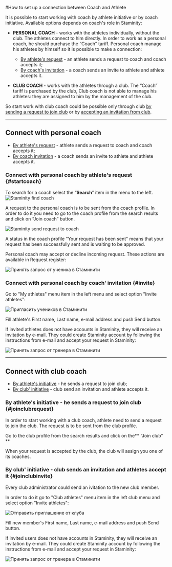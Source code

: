 #How to set up a connection between Coach and Athlete

It is possible to start working with coach by athlete initiative or by coach initiative. 
Available options depends on coach's role in Staminity:

* **PERSONAL COACH** - works with the athletes individually, without the club. The athletes connect to him directly. In order to work as a personal coach, he should purchase the “Coach” tariff.
Personal coach manage his athletes by himself so it is possible to make a connection:
  * [By athlete's request](#startcoach) - an athlete sends a request to coach and coach accepts it;
  * [By coach's invitation](#invite) - a coach sends an invite to athlete and athlete accepts it.

* **CLUB COACH** - works with the athletes through a club. The “Coach” tariff is purchased by the club,
Club coach is not able to manage his athletes:  they are assigned to him by the management of the club.

So start work with club coach could be possible only through club [by sending a request to join club](#joinclubrequest) or by [accepting an invitation from club](#joinclubinvite).

---
## Connect with personal coach
* [By athlete's request](#startcoach) - athlete sends a request to coach and coach accepts it;
* [By coach invitation](#invite) - a coach sends an invite to athlete and athlete accepts it.


### Connect with personal coach by athlete's request {#startcoach}

To search for a coach select the “**Search**” item in the menu to the left.
![Staminity find coach](http://264710.selcdn.ru/assets/images/_new/search/find-coach.png)

A request to the personal coach is to be sent from the coach profile. In order to do it you need to go to the coach profile from the search results and click on “Join coach” button.

![Staminity send request to coach](http://264710.selcdn.ru/assets/images/StartCoaching_4.gif)

A status in the coach profile "Your request has been sent" means that your request has been successfully sent and is waiting to be approved.

Personal coach may accept or decline incoming request. These actions are available in Request register:
 
![Принять запрос от ученика в Стаминити](http://264710.selcdn.ru/assets/images/requests/accept_request.gif)


### Connect with personal coach by coach' invitation {#invite}

Go to "My athletes" menu item in the left menu and select option "Invite athletes":

![Пригласить учеников в Стаминити](https://264710.selcdn.ru/assets/images/_new/coach/coach-athlete-invite.png)

Fill athlete's First name, Last name, e-mail address and push Send button.

If invited athletes does not have accounts in Staminity, they will receive an invitation by e-mail.
They could create Staminity account by following the instructions from e-mail and accept your request in Staminity:
 
![Принять запрос от тренера в Стаминити](https://264710.selcdn.ru/assets/images/requests/accept_inviteFromCoach.gif)

---

## Connect with club coach
* [By athlete's initiative](#joinclubrequest) - he sends a request to join club;
* [By club' initiative](#joinclubinvite) - club send an invitation and athlete accepts it. 

### By athlete's initiative - he sends a request to join club {#joinclubrequest}

In order to start working with a club coach, athlete need to send a request to join the club. The request is to be sent from the club profile.

Go to the club profile from the search results and click on the** “Join club” **

When your request is accepted by the club, the club will assign you one of its coaches.


### By club' initiative - club sends an invitation and athletes accept it {#joinclubinvite}

Every club administrator could send an ivitation to the new club member. 

In order to do it go to "Club athletes" menu item in the left club menu and select option "Invite athletes":

![Отправить приглашение от клуба](https://264710.selcdn.ru/assets/images/_new/club/club-management-invite.png)

Fill new member's First name, Last name, e-mail address and push Send button.

If invited users does not have accounts in Staminity, they will receive an invitation by e-mail.
They could create Staminity account by following the instructions from e-mail and accept your request in Staminity:
 
![Принять запрос от тренера в Стаминити](https://264710.selcdn.ru/assets/images/requests/accept_inviteFromCoach.gif)